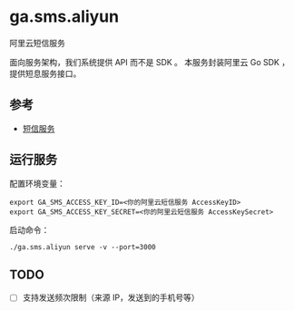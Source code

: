 # ga.sms.aliyun

阿里云短信服务

面向服务架构，我们系统提供 API 而不是 SDK 。
本服务封装阿里云 Go SDK ，提供短息服务接口。

## 参考

- [短信服务](https://api.aliyun.com/?spm=a2c4g.11186623.2.13.1d8051c14mUHUU#/?product=Dysmsapi&api=QuerySmsTemplate&tab=DEMO&lang=GO)

## 运行服务

配置环境变量：

```shell
export GA_SMS_ACCESS_KEY_ID=<你的阿里云短信服务 AccessKeyID>
export GA_SMS_ACCESS_KEY_SECRET=<你的阿里云短信服务 AccessKeySecret>
```

启动命令：

```shell
./ga.sms.aliyun serve -v --port=3000
```

## TODO

- [ ] 支持发送频次限制（来源 IP，发送到的手机号等）
